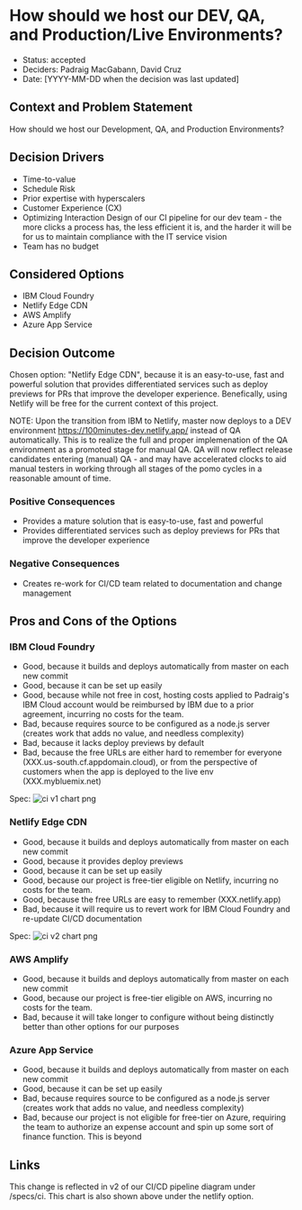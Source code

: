 # How should we host our DEV, QA, and Production/Live Environments?

* Status: accepted
* Deciders: Padraig MacGabann, David Cruz
* Date: [YYYY-MM-DD when the decision was last updated] <!-- optional -->

## Context and Problem Statement

How should we host our Development, QA, and Production Environments?

## Decision Drivers <!-- optional -->

* Time-to-value
* Schedule Risk
* Prior expertise with hyperscalers 
* Customer Experience (CX)
* Optimizing Interaction Design of our CI pipeline for our dev team - the more clicks a process has, the less efficient it is, and the harder it will be for us to maintain compliance with the IT service vision
* Team has no budget

## Considered Options

* IBM Cloud Foundry
* Netlify Edge CDN
* AWS Amplify
* Azure App Service

## Decision Outcome

Chosen option: "Netlify Edge CDN", because it is an easy-to-use, fast and powerful solution that provides differentiated services such as deploy previews for PRs that improve the developer experience. Benefically, using Netlify will be free for the current context of this project.

NOTE: Upon the transition from IBM to Netlify, master now deploys to a DEV environment https://100minutes-dev.netlify.app/ instead of QA automatically. This is to realize the full and proper implemenation of the QA environment as a promoted stage for manual QA.  QA will now reflect release candidates entering (manual) QA - and may have accelerated clocks to aid manual testers in working through all stages of the pomo cycles in a reasonable amount of time.

### Positive Consequences <!-- optional -->

* Provides a mature solution that is easy-to-use, fast and powerful
* Provides differentiated services such as deploy previews for PRs that improve the developer experience

### Negative Consequences <!-- optional -->

* Creates re-work for CI/CD team related to documentation and change management

## Pros and Cons of the Options <!-- optional -->

### IBM Cloud Foundry

* Good, because it builds and deploys automatically from master on each new commit
* Good, because it can be set up easily
* Good, because while not free in cost, hosting costs applied to Padraig's IBM Cloud account would be reimbursed by IBM due to a prior agreement, incurring no costs for the team.
* Bad, because requires source to be configured as a node.js server (creates work that adds no value, and needless complexity) 
* Bad, because it lacks deploy previews by default
* Bad, because the free URLs are either hard to remember for everyone (XXX.us-south.cf.appdomain.cloud), or from the perspective of customers when the app is deployed to the live env (XXX.mybluemix.net)

Spec:
![ci v1 chart png](https://ligmabukkit.s3-us-west-1.amazonaws.com/cse110/adr-0008/CSE+110+CI_CD+-+v1.png)


### Netlify Edge CDN

* Good, because it builds and deploys automatically from master on each new commit
* Good, because it provides deploy previews
* Good, because it can be set up easily
* Good, because our project is free-tier eligible on Netlify, incurring no costs for the team.
* Good, because the free URLs are easy to remember (XXX.netlify.app)
* Bad, because it will require us to revert work for IBM Cloud Foundry and re-update CI/CD documentation

Spec:
![ci v2 chart png](https://ligmabukkit.s3-us-west-1.amazonaws.com/cse110/adr-0008/CSE+110+CI_CD+-+v2.png)

### AWS Amplify

* Good, because it builds and deploys automatically from master on each new commit
* Good, because our project is free-tier eligible on AWS, incurring no costs for the team.
* Bad, because it will take longer to configure without being distinctly better than other options for our purposes

### Azure App Service

* Good, because it builds and deploys automatically from master on each new commit
* Good, because it can be set up easily
* Bad, because requires source to be configured as a node.js server (creates work that adds no value, and needless complexity) 
* Bad, because our project is not eligible for free-tier on Azure, requiring the team to authorize an expense account and spin up some sort of finance function. This is beyond 

## Links 

This change is reflected in v2 of our CI/CD pipeline diagram under /specs/ci. This chart is also shown above under the netlify option.


